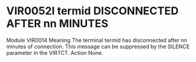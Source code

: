 # VIR0052I termid DISCONNECTED AFTER nn MINUTES
Module
    VIR0014
Meaning
    The terminal termid has disconnected after nn minutes of connection. This message can be suppressed by the SILENCE parameter in the VIRTCT.
Action
    None.
